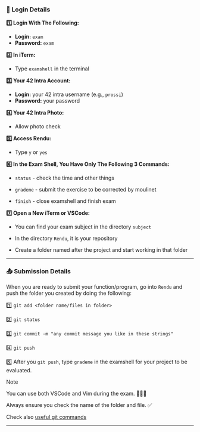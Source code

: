 ### 📝 Login Details

**1️⃣ Login With The Following:**
- **Login:** `exam`
- **Password:** `exam`

**2️⃣ In iTerm:**
- Type `examshell` in the terminal

**3️⃣ Your 42 Intra Account:**
- **Login:** your 42 intra username (e.g., `prossi`)
- **Password:** your password

**4️⃣ Your 42 Intra Photo:**
- Allow photo check

**5️⃣ Access Rendu:**
- Type `y` or `yes`

**6️⃣ In the Exam Shell, You Have Only The Following 3 Commands:**
  - `status` - check the time and other things
  
  - `grademe` - submit the exercise to be corrected by moulinet
  
  - `finish` - close examshell and finish exam

**7️⃣ Open a New iTerm or VSCode:**
  - You can find your exam subject in the directory `subject`
  
  - In the directory `Rendu`, it is your repository
  
  - Create a folder named after the project and start working in that folder

---

### 📤 Submission Details

When you are ready to submit your function/program, go into `Rendu` and push the folder you created by doing the following:

1️⃣ `git add <folder name/files in folder>`

2️⃣ `git status`

3️⃣ `git commit -m "any commit message you like in these strings"`

4️⃣ `git push`

5️⃣ After you `git push`, type `grademe` in the examshell for your project to be evaluated.






> [!NOTE]
> You can use both VSCode and Vim during the exam. 👩🏻‍💻
>
> Always ensure you check the name of the folder and file. ✅
>
> Check also [useful git commands](https://github.com/DevAwizard/Exams_42/blob/85f054a01928540ae34785cc7974b81453a164bb/.github/Resources/Useful_git_commands.md)

---
